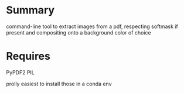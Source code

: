 # Summary
command-line tool to extract images from a pdf, respecting softmask if present and compositing onto a background color of choice

# Requires
PyPDF2
PIL

prolly easiest to install those in a conda env

